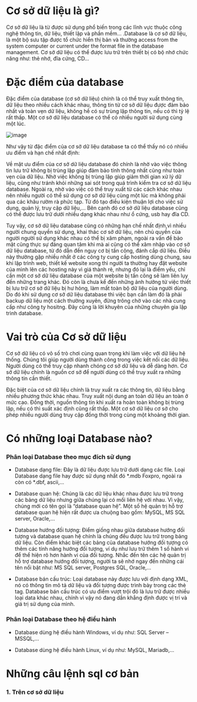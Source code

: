 # Cơ sở dữ liệu là gì?
Cơ sở dữ liệu là từ được sử dụng phổ biến trong các lĩnh vực thuộc công nghệ thông tin, dữ liệu, thiết lập và phần mềm… .Database là cơ sở dữ liệu, là một bộ sưu tập được tổ chức hiển thị bản và thường access from the system computer or current under the format file in the database management. Cơ sở dữ liệu có thể được lưu trữ trên thiết bị có bộ nhớ chức năng như: thẻ nhớ, đĩa cứng, CD…
# Đặc điểm của database
Đặc điểm của database (cơ sở dữ liệu) chính là có thể truy xuất thông tin, dữ liệu theo nhiều cách khác nhau, thông tin từ cơ sở dữ liệu được đảm bảo nhất và toàn vẹn dữ liệu, không hề có sự trùng lặp thông tin, nếu có thì tỷ lệ rất thấp. Một cơ sở dữ liệu database có thể có nhiều người sử dụng cùng một lúc.

![image](https://user-images.githubusercontent.com/101684058/160313778-b85f0b71-3cd6-4eaa-b7b2-ee487bf2ddb6.png)

Như vậy từ đặc điểm của cơ sở dữ liệu database ta có thể thấy nó có nhiều ưu điểm và hạn chế nhất định:

Về mặt ưu điểm của cơ sở dữ liệu database đó chính là nhờ vào việc thông tin lưu trữ không bị trùng lặp giúp đảm bảo tính thông nhất cũng như toàn vẹn của dữ liệu. Nhờ việc không bị trùng lặp giúp giảm thời gian xử lý dữ liệu, cũng như tránh khỏi những sai sót trong quá trình kiểm tra cơ sở dữ liệu database. Ngoài ra, nhờ vào việc có thể truy xuất từ các cách khác nhau nên nhiều người có thể sử dụng cơ sở dữ liệu cùng một lúc mà không phải qua các khâu rườm rà phức tạp. Từ đó tạo điều kiện thuận lợi cho việc  sử dụng, quản lý, truy cập dữ liệu,… Bên cạnh đó cơ sở dữ liệu database cũng có thể được lưu trữ dưới nhiều dạng khác nhau như ổ cứng, usb hay đĩa CD.

Tuy vậy, cơ sở dữ liệu database cũng có những hạn chế nhất định,vì nhiều người chung quyền sử dụng, khai thác cơ sở dữ liệu, nên chủ quyền của người người sử dụng khác nhau có thể bị xâm phạm, ngoài ra vấn đề bảo mật cũng thực sự đáng quan tâm khi mà ai cũng có thể xâm nhập vào cơ sở dữ liệu database, từ đó dẫn đến nguy cơ bị tấn công, đánh cắp dữ liệu. Điều này thường gặp nhiều nhất ở các công ty cung cấp hosting dùng chung, sau khi lập trình web, thiết kế website xong thì người ta thường hay đặt website của mình lên các hosting này vì giá thành rẻ, nhưng đó lại là điểm yếu, chỉ cần một cơ sở dữ liệu database của một website bị tấn công sẽ làm liên lụy đến những trang khác. Đó còn là chưa kể đến những ảnh hưởng từ việc thiết bị lưu trữ cơ sở dữ liệu bị hư hỏng, làm mất toàn bộ dữ liệu của người dùng. Do đó khi sử dụng cơ sở dữ liệu database thì việc bạn cần làm đó là phải backup dữ liệu một cách thường xuyên, đừng trông chờ vào các nhà cung cấp như công ty hositng. Đây cũng là lời khuyên của những chuyên gia lập trình database.


# Vai trò của Cơ sở dữ liệu
Cơ sở dữ liệu có vô số trò chơi cùng quan trọng khi làm việc với dữ liệu hệ thống. Chúng tôi giúp người dùng thành công trong việc kết nối các dữ liệu. Người dùng có thể truy cập nhanh chóng cơ sở dữ liệu và dễ dàng hơn. Cơ sở dữ liệu chính là nguồn cơ sở để người dùng có thể truy xuất ra những thông tin cần thiết.

 Đặc biệt của cơ sở dữ liệu chính là truy xuất ra các thông tin, dữ liệu bằng nhiều phương thức khác nhau. Truy xuất nội dung an toàn dữ liệu an toàn ở mức cao. Đồng thời, nguồn thông tin khi xuất ra hoàn toàn không bị trùng lặp, nếu có thì suất xác định cũng rất thấp. Một cơ sở dữ liệu cơ sở cho phép nhiều người dùng truy cập đồng thời trong cùng một khoảng thời gian.
 # Có những loại Database nào?
### Phân loại Database theo mục đích sử dụng
- Database dạng file: Đây là dữ liệu được lưu trữ dưới dạng các file. Loại Database dạng file hay được sử dụng nhất đó *.mdb Foxpro, ngoài ra còn có *.dbf, ascii,…

- Database quan hệ: Chúng là các dữ liệu khác nhau được lưu trữ trong các bảng dữ liệu nhưng giữa chúng lại có mối liên hệ với nhau. Vì vậy, chúng mới có tên gọi là “database quan hệ”. Một số hệ quản trị hỗ trợ database quan hệ hiện rất được ưa chuộng bao gồm: MySQL, MS SQL server, Oracle,…

- Database hướng đối tượng: Điểm giống nhau giữa database hướng đối tượng và database quan hệ chính là chúng đều được lưu trữ trong bảng dữ liệu. Còn điểm khác biệt các bảng của database hướng đối tượng có thêm các tính năng hướng đối tượng, ví dụ như lưu trữ thêm 1 số hành vi để thể hiện rõ hơn hành vi của đối tượng. Nhắc đến tên các hệ quản trị hỗ trợ database hướng đối tượng, người ta sẽ nhớ ngay đến những cái tên nổi bật như: MS SQL server, Postgres SQL, Oracle,…

- Database bán cấu trúc: Loại database này được lưu với định dạng XML, nó có thông tin mô tả dữ liệu và đối tượng được trình bày trong các thẻ tag. Database bán cấu trúc có ưu điểm vượt trội đó là lưu trữ được nhiều loại data khác nhau, chính vì vậy nó đang dần khẳng định được vị trí và giá trị sử dụng của mình.
### Phân loại Database theo hệ điều hành
- Database dùng hệ điều hành Windows, ví dụ như: SQL Server – MSSQL,...

- Database dùng hệ điều hành Linux, ví dụ như: MySQL, Mariadb,...

# Những câu lệnh sql cơ bản
### 1. Trên cơ sở dữ liệu



